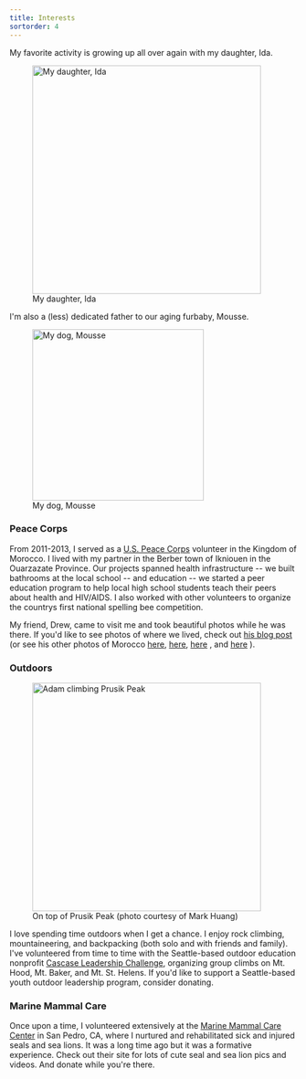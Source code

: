 ```yaml
---
title: Interests
sortorder: 4
---
```


My favorite activity is growing up all over again with my daughter, Ida.

<figure>
  <img src="{filename}/images/ida.jpg" alt="My daughter, Ida" width="400px"/>
  <figcaption>My daughter, Ida</figcaption>
</figure>

I'm also a (less) dedicated father to our aging furbaby, Mousse.

<figure>
  <img src="{filename}/images/mousse.jpg" alt="My dog, Mousse" width="300px"/>
  <figcaption>My dog, Mousse</figcaption>
</figure>

### Peace Corps

From 2011-2013, I served as a [U.S. Peace
Corps](https://www.peacecorps.gov/) volunteer in the Kingdom of
Morocco. I lived with my partner in the Berber town of Ikniouen in the
Ouarzazate Province. Our projects spanned health infrastructure -- we
built bathrooms at the local school -- and education -- we started a
peer education program to help local high school students teach their
peers about health and HIV/AIDS. I also worked with other volunteers to
organize the countrys first national spelling bee competition.

My friend, Drew, came to visit me and took beautiful photos
while he was there. If you'd like to see photos of where we
lived, check out
[his blog post](https://drewrtw.blogspot.com/2013/05/ikniouen-and-around-morocco.html)
(or see his other photos of Morocco
[here](https://drewrtw.blogspot.com/2013/01/marrakech-morocco-part-i.html),
[here](https://drewrtw.blogspot.com/2013/01/marrakech-morocco-part-ii.html),
[here](https://drewrtw.blogspot.com/2013/02/the-high-atlas-morocco.html)
, and
[here](https://drewrtw.blogspot.com/2013/04/the-edge-of-sahara-morocco.html)
).

### Outdoors

<figure>
  <img src="{filename}/images/prusik.jpg" alt="Adam climbing Prusik Peak" width="400px"/>
  <figcaption>On top of Prusik Peak (photo courtesy of Mark Huang)</figcaption>
</figure>

I love spending time outdoors when I get a chance. I enjoy rock
climbing, mountaineering, and backpacking (both solo and with
friends and family). I've volunteered from time to time with the
Seattle-based outdoor education nonprofit [Cascase Leadership
Challenge](http://cascadechallenge.org/), organizing group climbs
on Mt. Hood, Mt. Baker, and Mt. St. Helens. If you'd like to support
a Seattle-based youth outdoor leadership program, consider donating.

### Marine Mammal Care

Once upon a time, I volunteered extensively at the [Marine Mammal Care
Center](https://marinemammalcarecenterlosangeles.com/) in San Pedro,
CA, where I nurtured and rehabilitated sick and injured seals and sea
lions. It was a long time ago but it was a formative experience. Check
out their site for lots of cute seal and sea lion pics and videos. And
donate while you're there.
